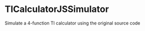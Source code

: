 TICalculatorJSSimulator
=======================

Simulate a 4-function TI calculator using the original source code

